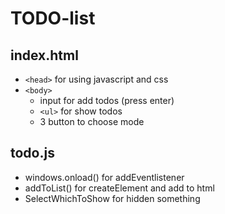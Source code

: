 # TODO-list

## index.html
* `<head>` for using javascript and css
* `<body>`
    * input for add todos (press enter)
    * `<ul>` for show todos
    * 3 button to choose mode

## todo.js
* windows.onload() for addEventlistener
* addToList() for createElement and add to html
* SelectWhichToShow for hidden something